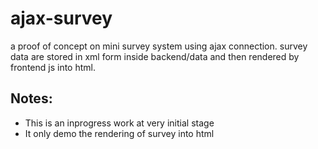 # ajax-survey
a proof of concept on mini survey system using ajax connection. survey data are stored in xml form inside backend/data and then rendered by frontend js into html.

## Notes:
  - This is an inprogress work at very initial stage
  - It only demo the rendering of survey into html
